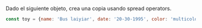 Dado el siguiente objeto, crea una copia usando spread operators.

```js
const toy = {name: 'Bus laiyiar', date: '20-30-1995', color: 'multicolor'};
```
